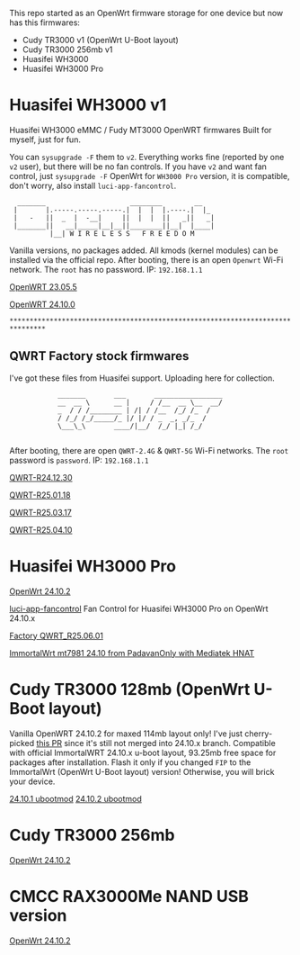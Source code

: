 This repo started as an OpenWrt firmware storage for one device but now has this firmwares:
- Cudy TR3000 v1 (OpenWrt U-Boot layout)
- Cudy TR3000 256mb v1
- Huasifei WH3000
- Huasifei WH3000 Pro

# Huasifei WH3000 v1
Huasifei WH3000 eMMC / Fudy MT3000 OpenWRT firmwares
Built for myself, just for fun.

You can `sysupgrade -F` them to `v2`. Everything works fine (reported by one `v2` user), but there will be no fan controls. If you have `v2` and want fan control, just `sysupgrade -F` OpenWrt for `WH3000 Pro` version, it is compatible, don't worry, also install `luci-app-fancontrol`.

```
  _______                     ________        __
 |       |.-----.-----.-----.|  |  |  |.----.|  |_
 |   -   ||  _  |  -__|     ||  |  |  ||   _||   _|
 |_______||   __|_____|__|__||________||__|  |____|
          |__| W I R E L E S S   F R E E D O M
```

Vanilla versions, no packages added. All kmods (kernel modules) can be installed via the official repo.
After booting, there is an open `Openwrt` Wi-Fi network. The `root` has no password. IP: `192.168.1.1`

[OpenWRT 23.05.5](https://github.com/fildunsky/Fudy-MT3000/raw/refs/heads/main/OpenWRT%2023.05.5/openwrt-23.05.5-mediatek-filogic-huasifei_wh3000-emmc-squashfs-sysupgrade.bin)

[OpenWRT 24.10.0](https://github.com/fildunsky/Fudy-MT3000/raw/refs/heads/main/OpenWRT%2024.10.0/openwrt-24.10.0-mediatek-filogic-huasifei_wh3000-emmc-squashfs-sysupgrade.bin)

`*******************************************************************************`

## QWRT Factory stock firmwares
I've got these files from Huasifei support. Uploading here for collection.

```
            _______       ___       _________________
            __  __ \      __ |     / /__  __ \__  __/
            _  / / /________ | /| / /__  /_/ /_  /
            / /_/ /_/_____/_ |/ |/ / _  _, _/_  /
            \___\_\       ____/|__/  /_/ |_| /_/
 
```
After booting, there are open `QWRT-2.4G` & `QWRT-5G` Wi-Fi networks. The `root` password is `password`. IP: `192.168.1.1`

[QWRT-R24.12.30](https://github.com/fildunsky/Fudy-MT3000/raw/refs/heads/main/QWRT%20Factory%20Stock/QWRT-R24.12.30-mediatek-mt7981-mt7981-huasifei-wh3000-emmc-squashfs-sysupgrade.bin)

[QWRT-R25.01.18](https://github.com/fildunsky/Fudy-MT3000/raw/refs/heads/main/QWRT%20Factory%20Stock/QWRT-R25.01.18-mediatek-mt7981-mt7981-huasifei-wh3000-emmc-squashfs-sysupgrade.bin)

[QWRT-R25.03.17](https://github.com/fildunsky/Fudy-MT3000/raw/refs/heads/main/QWRT%20Factory%20Stock/QWRT-R25.03.17-mediatek-mt7981-mt7981-huasifei-wh3000-emmc-squashfs-sysupgrade.bin)

[QWRT-R25.04.10](https://github.com/fildunsky/Fudy-MT3000/raw/refs/heads/main/QWRT%20Factory%20Stock/QWRT-R25.04.10-mediatek-mt7981-mt7981-huasifei-wh3000-emmc-squashfs-sysupgrade.bin)

# Huasifei WH3000 Pro

[OpenWrt 24.10.2](https://github.com/fildunsky/Fudy-MT3000/raw/refs/heads/main/OpenWRT%2024.10.2/openwrt-24.10.2-mediatek-filogic-huasifei_wh3000-pro-squashfs-sysupgrade.bin)

[luci-app-fancontrol](https://github.com/fildunsky/Fudy-MT3000/raw/refs/heads/main/fancontrol/luci-app-fancontrol_1-17-r1_aarch64_cortex-a53.ipk) Fan Control for Huasifei WH3000 Pro on OpenWrt 24.10.x

[Factory QWRT_R25.06.01](https://github.com/fildunsky/Fudy-MT3000/raw/refs/heads/main/QWRT%20Factory%20Stock/QWRT_R25_06_01_mediatek_mt7981_huasifei_fudy_pro_squashfs_sysupgrade.bin)

[ImmortalWrt mt7981 24.10 from PadavanOnly with Mediatek HNAT](https://github.com/fildunsky/Fudy-MT3000/raw/refs/heads/main/immortalwrt-mt798x-24.10%20PadavanOnly/immortalwrt-mediatek-filogic-huasifei_wh3000-pro-squashfs-sysupgrade.bin)

# Cudy TR3000 128mb (OpenWrt U-Boot layout)
Vanilla OpenWRT 24.10.2 for maxed 114mb layout only! I've just cherry-picked [this PR](https://github.com/openwrt/openwrt/pull/17712) since it's still not merged into 24.10.x branch. Compatible with official ImmortalWRT 24.10.x u-boot layout, 93.25mb free space for packages after installation. Flash it only if you changed `FIP` to the ImmortalWrt (OpenWrt U-Boot layout) version! Otherwise, you will brick your device.

[24.10.1 ubootmod](https://github.com/fildunsky/Fudy-MT3000/raw/refs/heads/main/OpenWRT%2024.10.1/openwrt-24.10.1-mediatek-filogic-cudy_tr3000-v1-ubootmod-squashfs-sysupgrade.itb)
[24.10.2 ubootmod](https://github.com/fildunsky/Fudy-MT3000/raw/refs/heads/main/OpenWRT%2024.10.2/openwrt-24.10.2-mediatek-filogic-cudy_tr3000-v1-ubootmod-squashfs-sysupgrade.itb)

# Cudy TR3000 256mb
[OpenWrt 24.10.2](https://github.com/fildunsky/Fudy-MT3000/raw/refs/heads/main/OpenWRT%2024.10.2/openwrt-24.10.2-mediatek-filogic-cudy_tr3000-256mb-v1-squashfs-sysupgrade.bin)

# CMCC RAX3000Me NAND USB version

[OpenWrt 24.10.2](https://github.com/fildunsky/Fudy-MT3000/raw/refs/heads/main/OpenWRT%2024.10.2/openwrt-24.10.2-mediatek-filogic-cmcc_rax3000me-squashfs-sysupgrade.itb)
